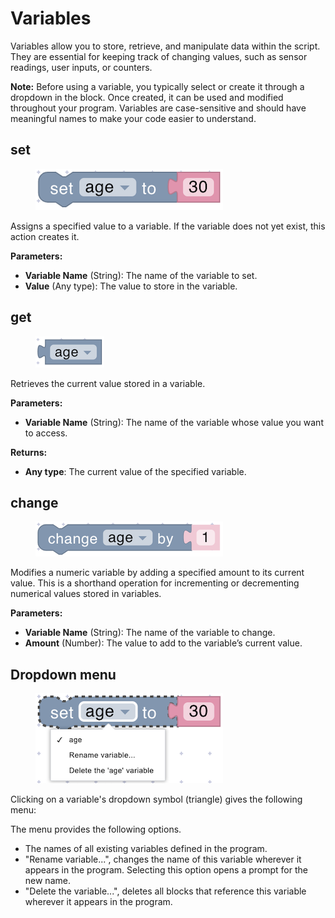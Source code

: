 # Variables

Variables allow you to store, retrieve, and manipulate data within the script. They are essential for keeping track of changing values, such as sensor readings, user inputs, or counters.

**Note:** Before using a variable, you typically select or create it through a dropdown in the block. Once created, it can be used and modified throughout your program. Variables are case-sensitive and should have meaningful names to make your code easier to understand.

## set

<figure><img src="../../.gitbook/assets/variables_set.png" alt=""></figure>

Assigns a specified value to a variable. If the variable does not yet exist, this action creates it.

**Parameters:**

* **Variable Name** (String): The name of the variable to set.
* **Value** (Any type): The value to store in the variable.

## get

<figure><img src="../../.gitbook/assets/variables_get.png" alt=""></figure>

Retrieves the current value stored in a variable.

**Parameters:**

* **Variable Name** (String): The name of the variable whose value you want to access.

**Returns:**

* **Any type**: The current value of the specified variable.

## change

<figure><img src="../../.gitbook/assets/variables_change.png" alt=""></figure>

Modifies a numeric variable by adding a specified amount to its current value. This is a shorthand operation for incrementing or decrementing numerical values stored in variables.

**Parameters:**

* **Variable Name** (String): The name of the variable to change.
* **Amount** (Number): The value to add to the variable’s current value.

## Dropdown menu

<figure><img src="../../.gitbook/assets/variables_dropdown.png" alt=""></figure>

Clicking on a variable's dropdown symbol (triangle) gives the following menu:

The menu provides the following options.

* The names of all existing variables defined in the program.
* "Rename variable...", changes the name of this variable wherever it appears in the program. Selecting this option opens a prompt for the new name.
* "Delete the variable...", deletes all blocks that reference this variable wherever it appears in the program.
